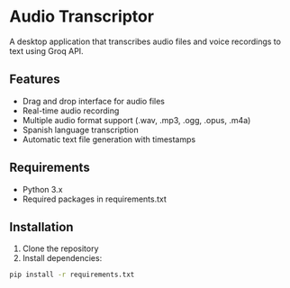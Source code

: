 # Audio Transcriptor

A desktop application that transcribes audio files and voice recordings to text using Groq API.

## Features
- Drag and drop interface for audio files
- Real-time audio recording
- Multiple audio format support (.wav, .mp3, .ogg, .opus, .m4a)
- Spanish language transcription
- Automatic text file generation with timestamps

## Requirements
- Python 3.x
- Required packages in requirements.txt

## Installation
1. Clone the repository
2. Install dependencies:
```bash
pip install -r requirements.txt
